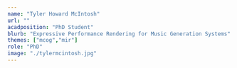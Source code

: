 ```yaml
---
name: "Tyler Howard McIntosh"
url: ""
acadposition: "PhD Student"
blurb: "Expressive Performance Rendering for Music Generation Systems"
themes: ["mcog","mir"]
role: "PhD"
image: "./tylermcintosh.jpg"
---
```

